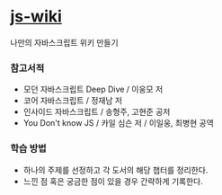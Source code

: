 # [js-wiki](https://github.com/moonheekim0118/js-wiki/issues)
나만의 자바스크립트 위키 만들기 

### 참고서적
- 모던 자바스크립트 Deep Dive / 이웅모 저
- 코어 자바스크립트 / 정재남 저 
- 인사이드 자바스크립트 / 송형주, 고현준 공저 
- You Don't know JS / 카일 심슨 저 / 이일웅, 최병현 공역 


### 학습 방법
- 하나의 주제를 선정하고 각 도서의 해당 챕터를 정리한다.
- 느낀 점 혹은 궁금한 점이 있을 경우 간략하게 기록한다.
